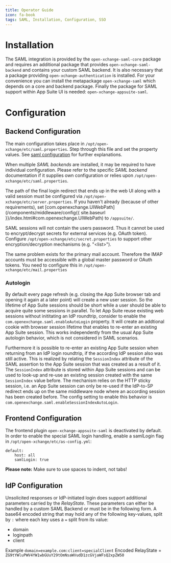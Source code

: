 ```yaml
---
title: Operator Guide
icon: fa-book
tags: SAML, Installation, Configuration, SSO
---
```


# Installation

The SAML integration is provided by the `open-xchange-saml-core` package and requires an additional package that provides `open-xchange-saml-backend` and contains your custom SAML backend. It is also necessary that a package providing `open-xchange-authentication` is installed. For your convenience you can install the metapackage `open-xchange-saml` which depends on a core and backend package. Finally the package for SAML support within App Suite UI is needed: `open-xchange-appsuite-saml`.


# Configuration

## Backend Configuration

The main configuration takes place in `/opt/open-xchange/etc/saml.properties`. Step through this file and set the property values. See [saml configuration](https://documentation.open-xchange.com/components/middleware/config/develop/index.html#mode=features&feature=Saml) for further explanations.

When multiple *SAML backends* are installed, it may be required to have individual configuration. Please refer to the specific *SAML backend* documentation if it supplies own configuration or relies upon `/opt/open-xchange/etc/saml.properties`.

The path of the final login redirect that ends up in the web UI along with a valid session must be configured via `/opt/open-xchange/etc/server.properties`. If you haven't already (because of other requirements), set [com.openexchange.UIWebPath](/components/middleware/config{{ site.baseurl }}/index.html#com.openexchange.UIWebPath) to `/appsuite/`.

SAML sessions will not contain the users password. Thus it cannot be used to encrypt/decrypt secrets for external services (e.g. OAuth token). Configure `/opt/open-xchange/etc/secret.properties` to support other encryption/decryption mechanisms (e.g. "\<list\>").

The same problem exists for the primary mail account. Therefore the IMAP accounts must be accessible with a global master password or OAuth tokens. You need to configure this in `/opt/open-xchange/etc/mail.properties`


### Autologin

By default every page refresh (e.g. closing the App Suite browser tab and opening it again at a later point) will create a new user session. So the lifetime of App Suite sessions should be short while a user should be able to acquire quite some sessions in parallel. To let App Suite reuse existing web sessions without inititating an IdP roundtrip, consider to enable the `com.openexchange.saml.enableAutoLogin` property. It will create an addtional cookie with browser session lifetime that enables to re-enter an existing App Suite session. This works independently from the usual App Suite autologin behavior, which is not considered in SAML scenarios.

Furthermore it is possible to re-enter an existing App Suite session when returning from an IdP login roundtrip, if the according IdP session also was still active. This is realized by relating the `SessionIndex` attribute of the SAML assertion to the App Suite session that was created as a result of it. The `SessionIndex` attribute is stored within App Suite sessions and can be used to look-up and re-use an existing session created with the same `SessionIndex` value before. The mechanism relies on the HTTP sticky session, i.e. an App Suite session can only be re-used if the IdP-to-SP redirect ends up on the same middleware node where an according session has been created before. The config setting to enable this behavior is `com.openexchange.saml.enableSessionIndexAutoLogin`.


## Frontend Configuration

The frontend plugin `open-xchange-appsuite-saml` is deactivated by default. In order to enable the special SAML login handling, enable a samlLogin flag in `/opt/open-xchange/etc/as-config.yml`:

    default:
        host: all
        samlLogin: true

**Please note:** Make sure to use spaces to indent, not tabs!

## IdP Configuration

Unsolicited responses or IdP-initiated login does support additional parameters carried by the *RelayState*. These parameters can either be handled by a custom SAML Backend or must be in the following form. A base64 encoded string that may hold any of the following key-values, split by `:` where each key uses a `=` split from its value:

* domain
* loginpath
* client

Example `domain=example.com:client=specialClient`
Encoded RelayState = `ZG9tYWluPWV4YW1wbGUuY29tOmNsaWVudD1zcGVjaWFsQ2xpZW50`
